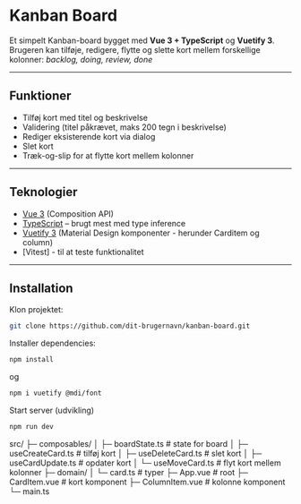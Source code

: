 # Kanban Board

Et simpelt Kanban-board bygget med **Vue 3 + TypeScript** og **Vuetify 3**.  
Brugeren kan tilføje, redigere, flytte og slette kort mellem forskellige kolonner: *backlog, doing, review, done*

---

## Funktioner
- Tilføj kort med titel og beskrivelse  
- Validering (titel påkrævet, maks 200 tegn i beskrivelse)  
- Rediger eksisterende kort via dialog  
- Slet kort  
- Træk-og-slip for at flytte kort mellem kolonner  

---

## Teknologier
- [Vue 3](https://vuejs.org/) (Composition API)  
- [TypeScript](https://www.typescriptlang.org/) – brugt mest med type inference 
- [Vuetify 3](https://next.vuetifyjs.com/) (Material Design komponenter - herunder Carditem og column)  
- [Vitest] - til at teste funktionalitet 

---

## Installation

Klon projektet:
```bash
git clone https://github.com/dit-brugernavn/kanban-board.git
```

Installer dependencies:
```bash
npm install
```
og
```bash
npm i vuetify @mdi/font
```

Start server (udvikling)
```bash
npm run dev
```

src/
 ├─ composables/
 │   ├─ boardState.ts         # state for board
 │   ├─ useCreateCard.ts      # tilføj kort
 │   ├─ useDeleteCard.ts      # slet kort
 │   ├─ useCardUpdate.ts      # opdater kort
 │   └─ useMoveCard.ts        # flyt kort mellem kolonner
 ├─ domain/
 │   └─ card.ts               # typer
 ├─ App.vue                   # root
 ├─ CardItem.vue              # kort komponent
 ├─ ColumnItem.vue            # kolonne komponent
 └─ main.ts                   

